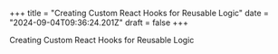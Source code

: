 +++
title = "Creating Custom React Hooks for Reusable Logic"
date = "2024-09-04T09:36:24.201Z"
draft = false
+++

Creating Custom React Hooks for Reusable Logic
        